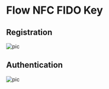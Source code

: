# Flow NFC FIDO Key



## Registration

![pic](https://github.com/gebogebogebo/CTAPcs/blob/master/pu/NFC_FIDO_Key_Registration/NFC%20FIDO%20Key%20Registration%20(Non%20Resident%20Key).png?raw=true)





## Authentication

![pic](https://github.com/gebogebogebo/CTAPcs/blob/master/pu/NFC_FIDO_Key_Autheication/NFC%20FIDO%20Key%20Autheication%20(Non%20Resident%20Key).png?raw=true)

